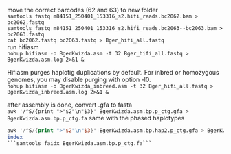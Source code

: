 move the correct barcodes (62 and 63) to new folder  
```samtools fastq m84151_250401_153316_s2.hifi_reads.bc2062.bam > bc2062.fastq```  
```samtools fastq m84151_250401_153316_s2.hifi_reads.bc2063--bc2063.bam > bc2063.fastq```  
```cat bc2062.fastq bc2063.fastq > Bger_hifi_all.fastq```  
run hifiasm  
```nohup hifiasm -o BgerKwizda.asm -t 32 Bger_hifi_all.fastq > BgerKwizda.asm.log 2>&1 &```  
  
Hifiasm purges haplotig duplications by default. For inbred or homozygous genomes, you may disable purging with option -l0.  
```nohup hifiasm -o BgerKwizda_inbreed.asm -t 32 Bger_hifi_all.fastq > BgerKwizda_inbreed.asm.log 2>&1 &``` 


after assembly is done, convert .gfa to fasta  
```awk '/^S/{print ">"$2"\n"$3}' BgerKwizda.asm.bp.p_ctg.gfa > BgerKwizda.asm.bp.p_ctg.fa```
same with the phased haplotypes  
```awk '/^S/{print ">"$2"\n"$3}' BgerKwizda.asm.bp.hap1.p_ctg.gfa > BgerKwizda.asm.bp.hap1.p_ctg.fa
awk '/^S/{print ">"$2"\n"$3}' BgerKwizda.asm.bp.hap2.p_ctg.gfa > BgerKwizda.asm.bp.hap2.p_ctg.fa```
index
```samtools faidx BgerKwizda.asm.bp.p_ctg.fa``` 
